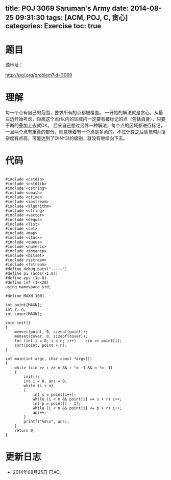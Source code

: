 title: POJ 3069 Saruman's Army
date: 2014-08-25 09:31:30
tags: [ACM, POJ, C, 贪心]
categories: Exercise
toc: true
---
# 题目
源地址：

http://poj.org/problem?id=3069

# 理解
每一个点有自己的范围，要求所有的点都被覆盖。
一开始的解法就是贪心，从最左边开始考虑，距离这个点r以内的区域内一定要有被标记的点（包括自身），只要不断的叠加上去就OK。
后来自己想过另外一种解法，每个点的区域都进行标记，一旦两个点有重叠的部分，则意味着有一个点是多余的。不过计算之后感觉时间复杂度有点高，可能达到了O(N^3)的级别，就没有继续向下去。

<!-- more -->

# 代码

```

#include <cstdio>
#include <cstdlib>
#include <cstring>
#include <cmath>
#include <ctime>
#include <iostream>
#include <algorithm>
#include <string>
#include <vector>
#include <deque>
#include <list>
#include <set>
#include <map>
#include <stack>
#include <queue>
#include <numeric>
#include <iomanip>
#include <bitset>
#include <sstream>
#include <fstream>
#define debug puts("-----")
#define pi (acos(-1.0))
#define eps (1e-8)
#define inf (1<<28)
using namespace std;

#define MAXN 1001

int point[MAXN];
int r, n;
int cover[MAXN];

void init()
{
    memset(point, 0, sizeof(point));
    memset(cover, 0, sizeof(cover));
    for (int i = 0; i < n; i++)    cin >> point[i];
    sort(point, point + n);
}

int main(int argc, char const *argv[])
{
    while (cin >> r >> n && r != -1 && n != -1)
    {
        init();
        int i = 0, ans = 0;
        while (i < n)
        {
            int s = point[i++];
            while (i < n && point[i] <= s + r) i++;
            int p = point[i - 1];
            while (i < n && point[i] <= p + r) i++;
            ans++;
        }
        printf("%d\n", ans);
    }
    return 0;
}

```

# 更新日志
- 2014年08月25日 已AC。